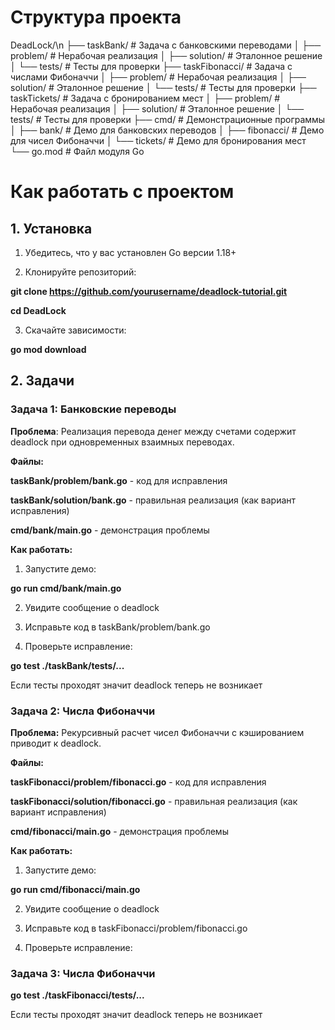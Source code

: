 # Структура проекта

DeadLock/\n
├── taskBank/          # Задача с банковскими переводами
│   ├── problem/        # Нерабочая реализация
│   ├── solution/       # Эталонное решение
│   └── tests/          # Тесты для проверки
├── taskFibonacci/     # Задача с числами Фибоначчи
│   ├── problem/        # Нерабочая реализация
│   ├── solution/       # Эталонное решение
│   └── tests/          # Тесты для проверки
├── taskTickets/        # Задача с бронированием мест
│   ├── problem/        # Нерабочая реализация
│   ├── solution/       # Эталонное решение
│   └── tests/          # Тесты для проверки
├── cmd/                # Демонстрационные программы
│   ├── bank/           # Демо для банковских переводов
│   ├── fibonacci/      # Демо для чисел Фибоначчи
│   └── tickets/         # Демо для бронирования мест
└── go.mod              # Файл модуля Go
# Как работать с проектом
## 1. Установка
  1. Убедитесь, что у вас установлен Go версии 1.18+

  2. Клонируйте репозиторий:

**git clone https://github.com/yourusername/deadlock-tutorial.git**

**cd DeadLock**

  3. Скачайте зависимости:

**go mod download**
## 2. Задачи

### Задача 1: Банковские переводы
**Проблема**: Реализация перевода денег между счетами содержит deadlock при одновременных взаимных переводах.

**Файлы:**

**taskBank/problem/bank.go** - код для исправления

**taskBank/solution/bank.go** - правильная реализация (как вариант исправления)

**cmd/bank/main.go** - демонстрация проблемы

**Как работать:**

  1. Запустите демо:

**go run cmd/bank/main.go**

  2. Увидите сообщение о deadlock

  3. Исправьте код в taskBank/problem/bank.go

  4. Проверьте исправление:

**go test ./taskBank/tests/...**

Если тесты проходят значит deadlock теперь не возникает

### Задача 2: Числа Фибоначчи
**Проблема:** Рекурсивный расчет чисел Фибоначчи с кэшированием приводит к deadlock.

**Файлы:**

**taskFibonacci/problem/fibonacci.go** - код для исправления

**taskFibonacci/solution/fibonacci.go** - правильная реализация (как вариант исправления)

**cmd/fibonacci/main.go** - демонстрация проблемы

**Как работать:**

  1. Запустите демо:

**go run cmd/fibonacci/main.go**

 2. Увидите сообщение о deadlock

 3. Исправьте код в taskFibonacci/problem/fibonacci.go

 4. Проверьте исправление:

### Задача 3: Числа Фибоначчи

**go test ./taskFibonacci/tests/...**

Если тесты проходят значит deadlock теперь не возникает

